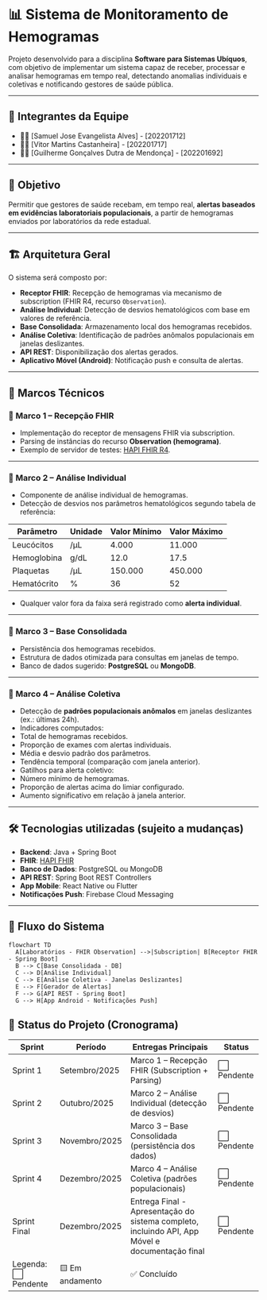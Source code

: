 # 📊 Sistema de Monitoramento de Hemogramas

Projeto desenvolvido para a disciplina **Software para Sistemas Ubíquos**, com objetivo de implementar um sistema capaz de receber, processar e analisar hemogramas em tempo real, detectando anomalias individuais e coletivas e notificando gestores de saúde pública.

---

## 👥 Integrantes da Equipe

-   👨‍💻 [Samuel Jose Evangelista Alves] - [202201712]
-   👨‍💻 [Vitor Martins Castanheira] - [202201717]
-   👨‍💻 [Guilherme Gonçalves Dutra de Mendonça] - [202201692]

---

## 🚀 Objetivo
Permitir que gestores de saúde recebam, em tempo real, **alertas baseados em evidências laboratoriais populacionais**, a partir de hemogramas enviados por laboratórios da rede estadual.

---

## 🏗️ Arquitetura Geral
O sistema será composto por:

- **Receptor FHIR**: Recepção de hemogramas via mecanismo de subscription (FHIR R4, recurso `Observation`).  
- **Análise Individual**: Detecção de desvios hematológicos com base em valores de referência.  
- **Base Consolidada**: Armazenamento local dos hemogramas recebidos.  
- **Análise Coletiva**: Identificação de padrões anômalos populacionais em janelas deslizantes.  
- **API REST**: Disponibilização dos alertas gerados.  
- **Aplicativo Móvel (Android)**: Notificação push e consulta de alertas.  

---

## 📅 Marcos Técnicos

### 🔹 Marco 1 – Recepção FHIR
- Implementação do receptor de mensagens FHIR via subscription.  
- Parsing de instâncias do recurso **Observation (hemograma)**.  
- Exemplo de servidor de testes: [HAPI FHIR R4](https://hapi.fhir.org/baseR4/).  
---

### 🔹 Marco 2 – Análise Individual
- Componente de análise individual de hemogramas.  
- Detecção de desvios nos parâmetros hematológicos segundo tabela de referência:  

| Parâmetro   | Unidade | Valor Mínimo | Valor Máximo |
|-------------|---------|--------------|--------------|
| Leucócitos  | /µL     | 4.000        | 11.000       |
| Hemoglobina | g/dL    | 12.0         | 17.5         |
| Plaquetas   | /µL     | 150.000      | 450.000      |
| Hematócrito | %       | 36           | 52           |

- Qualquer valor fora da faixa será registrado como **alerta individual**.

---

### 🔹 Marco 3 – Base Consolidada
- Persistência dos hemogramas recebidos.  
- Estrutura de dados otimizada para consultas em janelas de tempo.  
- Banco de dados sugerido: **PostgreSQL** ou **MongoDB**.  

---

### 🔹 Marco 4 – Análise Coletiva
- Detecção de **padrões populacionais anômalos** em janelas deslizantes (ex.: últimas 24h).  
- Indicadores computados:  
- Total de hemogramas recebidos.  
- Proporção de exames com alertas individuais.  
- Média e desvio padrão dos parâmetros.  
- Tendência temporal (comparação com janela anterior).  
- Gatilhos para alerta coletivo:  
- Número mínimo de hemogramas.  
- Proporção de alertas acima do limiar configurado.  
- Aumento significativo em relação à janela anterior.  

---

## 🛠️ Tecnologias utilizadas (sujeito a mudanças)
- **Backend**: Java + Spring Boot  
- **FHIR**: [HAPI FHIR](https://hapifhir.io/)  
- **Banco de Dados**: PostgreSQL ou MongoDB  
- **API REST**: Spring Boot REST Controllers  
- **App Mobile**: React Native ou Flutter  
- **Notificações Push**: Firebase Cloud Messaging  

---

## 📲 Fluxo do Sistema
```mermaid
flowchart TD
  A[Laboratórios - FHIR Observation] -->|Subscription| B[Receptor FHIR - Spring Boot]
  B --> C[Base Consolidada - DB]
  C --> D[Análise Individual]
  C --> E[Análise Coletiva - Janelas Deslizantes]
  E --> F[Gerador de Alertas]
  F --> G[API REST - Spring Boot]
  G --> H[App Android - Notificações Push] 
```

## 📌 Status do Projeto (Cronograma)

| Sprint | Período        | Entregas Principais                                      | Status |
|--------|----------------|----------------------------------------------------------|--------|
| Sprint 1 | Setembro/2025 | Marco 1 – Recepção FHIR (Subscription + Parsing)      | ⬜ Pendente |
| Sprint 2 | Outubro/2025  | Marco 2 – Análise Individual (detecção de desvios)    | ⬜ Pendente |
| Sprint 3 | Novembro/2025 | Marco 3 – Base Consolidada (persistência dos dados)   | ⬜ Pendente |
| Sprint 4 | Dezembro/2025 | Marco 4 – Análise Coletiva (padrões populacionais)    | ⬜ Pendente |
| Sprint Final| Dezembro/2025 | Entrega Final - Apresentação do sistema completo, incluindo API, App Móvel e documentação final | ⬜ Pendente | 
Legenda: ⬜ Pendente | 🟨 Em andamento | ✅ Concluído



